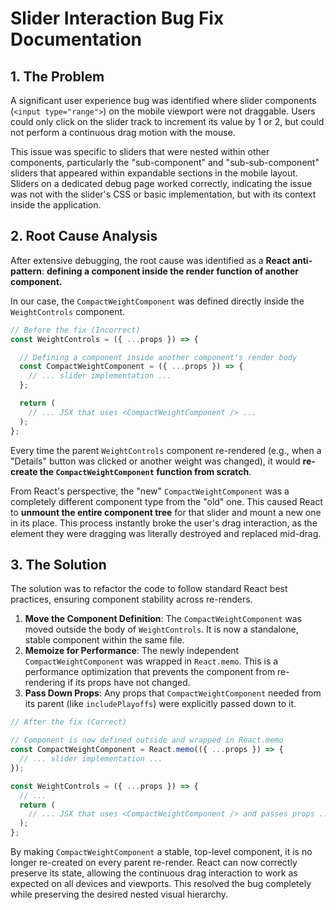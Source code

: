 # Slider Interaction Bug Fix Documentation

## 1. The Problem

A significant user experience bug was identified where slider components (`<input type="range">`) on the mobile viewport were not draggable. Users could only click on the slider track to increment its value by 1 or 2, but could not perform a continuous drag motion with the mouse.

This issue was specific to sliders that were nested within other components, particularly the "sub-component" and "sub-sub-component" sliders that appeared within expandable sections in the mobile layout. Sliders on a dedicated debug page worked correctly, indicating the issue was not with the slider's CSS or basic implementation, but with its context inside the application.

## 2. Root Cause Analysis

After extensive debugging, the root cause was identified as a **React anti-pattern**: **defining a component inside the render function of another component.**

In our case, the `CompactWeightComponent` was defined directly inside the `WeightControls` component.

```javascript
// Before the fix (Incorrect)
const WeightControls = ({ ...props }) => {

  // Defining a component inside another component's render body
  const CompactWeightComponent = ({ ...props }) => {
    // ... slider implementation ...
  };

  return (
    // ... JSX that uses <CompactWeightComponent /> ...
  );
};
```

Every time the parent `WeightControls` component re-rendered (e.g., when a "Details" button was clicked or another weight was changed), it would **re-create the `CompactWeightComponent` function from scratch**.

From React's perspective, the "new" `CompactWeightComponent` was a completely different component type from the "old" one. This caused React to **unmount the entire component tree** for that slider and mount a new one in its place. This process instantly broke the user's drag interaction, as the element they were dragging was literally destroyed and replaced mid-drag.

## 3. The Solution

The solution was to refactor the code to follow standard React best practices, ensuring component stability across re-renders.

1.  **Move the Component Definition**: The `CompactWeightComponent` was moved outside the body of `WeightControls`. It is now a standalone, stable component within the same file.
2.  **Memoize for Performance**: The newly independent `CompactWeightComponent` was wrapped in `React.memo`. This is a performance optimization that prevents the component from re-rendering if its props have not changed.
3.  **Pass Down Props**: Any props that `CompactWeightComponent` needed from its parent (like `includePlayoffs`) were explicitly passed down to it.

```javascript
// After the fix (Correct)

// Component is now defined outside and wrapped in React.memo
const CompactWeightComponent = React.memo(({ ...props }) => {
  // ... slider implementation ...
});

const WeightControls = ({ ...props }) => {
  // ...
  return (
    // ... JSX that uses <CompactWeightComponent /> and passes props ...
  );
};
```

By making `CompactWeightComponent` a stable, top-level component, it is no longer re-created on every parent re-render. React can now correctly preserve its state, allowing the continuous drag interaction to work as expected on all devices and viewports. This resolved the bug completely while preserving the desired nested visual hierarchy. 